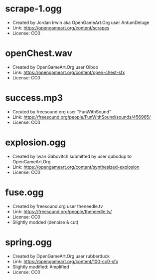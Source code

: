 # scrape-1.ogg

* Created by Jordan Irwin aka OpenGameArt.Org user AntumDeluge
* Link: https://opengameart.org/content/scrapes
* License: CC0

# openChest.wav

* Created by OpenGameArt.Org user Oiboo
* Link: https://opengameart.org/content/open-chest-sfx
* License: CC0

# success.mp3

* Created by freesound.org user "FunWithSound"
* Link: https://freesound.org/people/FunWithSound/sounds/456965/
* License: CC0

# explosion.ogg

* Created by Iwan Gabovitch submitted by user qubodup to OpenGameArt.Org
* Link: https://opengameart.org/content/synthesized-explosion
* License: CC0

# fuse.ogg

* Created by freesound.org user theneedle.tv
* Link: https://freesound.org/people/theneedle.tv/
* License: CC0
* Slightly modded (denoise & cut)

# spring.ogg

* Created by OpenGameArt.Org user rubberduck
* Link: https://opengameart.org/content/100-cc0-sfx
* Slightly modified: Amplified
* License: CC0

